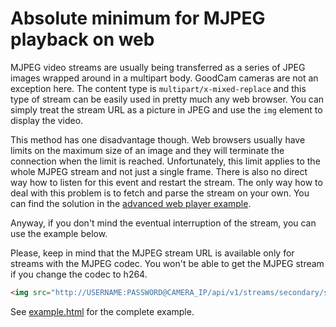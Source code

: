 # Absolute minimum for MJPEG playback on web

MJPEG video streams are usually being transferred as a series of JPEG images
wrapped around in a multipart body. GoodCam cameras are not an exception here.
The content type is `multipart/x-mixed-replace` and this type of stream can be
easily used in pretty much any web browser. You can simply treat the stream URL
as a picture in JPEG and use the `img` element to display the video.

This method has one disadvantage though. Web browsers usually have limits on
the maximum size of an image and they will terminate the connection when the
limit is reached. Unfortunately, this limit applies to the whole MJPEG stream
and not just a single frame. There is also no direct way how to listen for this
event and restart the stream. The only way how to deal with this problem is to
fetch and parse the stream on your own. You can find the solution in the
[advanced web player example](https://github.com/GoodCam/goodcam-api/tree/master/examples/advanced-web-player).

Anyway, if you don't mind the eventual interruption of the stream, you can use
the example below.

Please, keep in mind that the MJPEG stream URL is available only for streams
with the MJPEG codec. You won't be able to get the MJPEG stream if you change
the codec to h264.

```html
<img src="http://USERNAME:PASSWORD@CAMERA_IP/api/v1/streams/secondary/stream.mjpeg">
```

See [example.html](example.html) for the complete example.

